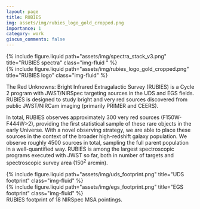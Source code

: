 ```yaml
---
layout: page
title: RUBIES
img: assets/img/rubies_logo_gold_cropped.png
importance: 1
category: work
giscus_comments: false
---
```



<div class="row justify-content-sm-center">
    <div class="col-sm-9 mt-3 mt-md-0">
        {% include figure.liquid path="assets/img/spectra_stack_v3.png" title="RUBIES spectra" class="img-fluid " %}
    </div>
    <div class="col-sm-3 mt-3 mt-md-0">
        {% include figure.liquid path="assets/img/rubies_logo_gold_cropped.png" title="RUBIES logo" class="img-fluid" %}
    </div>
</div>


The Red Unknowns: Bright Infrared Extragalactic Survey (RUBIES) is a Cycle 2 program with JWST/NIRSpec targeting sources in the UDS and EGS fields. RUBIES is designed to study bright and very red sources discovered from public JWST/NIRCam imaging (primarily PRIMER and CEERS). 

In total, RUBIES observes approximately 300 very red sources (F150W-F444W>2), providing the first statistical sample of these rare objects in the early Universe. With a novel observing strategy, we are able to place these sources in the context of the broader high-redshift galaxy population. We observe roughly 4500 sources in total, sampling the full parent population in a well-quantified way. RUBIES is among the largest spectroscopic programs executed with JWST so far, both in number of targets and spectroscopic survey area (150<sup>2</sup> arcmin).

<div class="row">
    <div class="col-sm mt-3 mt-md-0">
        {% include figure.liquid  path="assets/img/uds_footprint.png" title="UDS footprint" class="img-fluid" %}
    </div>
    <div class="col-sm mt-3 mt-md-0">
        {% include figure.liquid path="assets/img/egs_footprint.png" title="EGS footprint" class="img-fluid" %}
    </div>
</div>
<div class="caption">
    RUBIES footprint of 18 NIRSpec MSA pointings.
</div>
